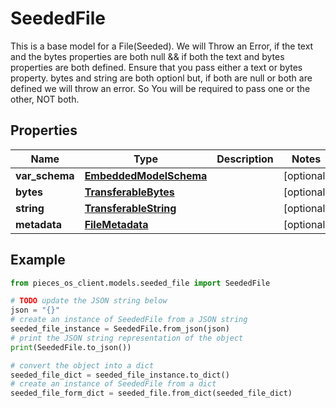 # SeededFile

This is a base model for a File(Seeded).  We will Throw an Error, if the text and the bytes properties are both null && if both the text and bytes properties are both defined. Ensure that you pass either a text or bytes property.  bytes and string are both optionl but, if both are null or both are defined we will throw an error. So You will be required to pass one or the other, NOT both.

## Properties

Name | Type | Description | Notes
------------ | ------------- | ------------- | -------------
**var_schema** | [**EmbeddedModelSchema**](EmbeddedModelSchema) |  | [optional] 
**bytes** | [**TransferableBytes**](TransferableBytes) |  | [optional] 
**string** | [**TransferableString**](TransferableString) |  | [optional] 
**metadata** | [**FileMetadata**](FileMetadata) |  | [optional] 

## Example

```python
from pieces_os_client.models.seeded_file import SeededFile

# TODO update the JSON string below
json = "{}"
# create an instance of SeededFile from a JSON string
seeded_file_instance = SeededFile.from_json(json)
# print the JSON string representation of the object
print(SeededFile.to_json())

# convert the object into a dict
seeded_file_dict = seeded_file_instance.to_dict()
# create an instance of SeededFile from a dict
seeded_file_form_dict = seeded_file.from_dict(seeded_file_dict)
```


